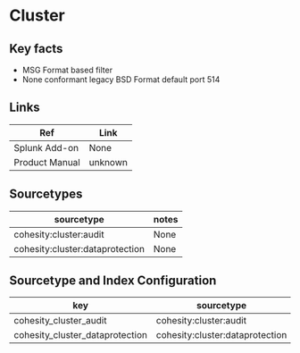 # Cluster

## Key facts

* MSG Format based filter
* None conformant legacy BSD Format default port 514

## Links

| Ref            | Link                                                                                                    |
|----------------|---------------------------------------------------------------------------------------------------------|
| Splunk Add-on  | None                                    |
| Product Manual | unknown   |

## Sourcetypes

| sourcetype     | notes                                                                                                   |
|----------------|---------------------------------------------------------------------------------------------------------|
| cohesity:cluster:audit        | None                                                                                                    |
| cohesity:cluster:dataprotection        | None                                                                                                    |

## Sourcetype and Index Configuration

| key            | sourcetype     | index          | notes          |
|----------------|----------------|----------------|----------------|
| cohesity_cluster_audit        | cohesity:cluster:audit         | infraops          | none          |
| cohesity_cluster_dataprotection      | cohesity:cluster:dataprotection       | infraops          | none          |

